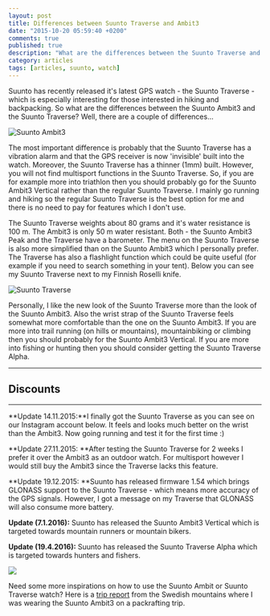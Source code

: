 ```yaml
---
layout: post
title: Differences between Suunto Traverse and Ambit3
date: "2015-10-20 05:59:40 +0200"
comments: true
published: true
description: "What are the differences between the Suunto Traverse and the Ambit3?"
category: articles
tags: [articles, suunto, watch]
---
```


Suunto has recently released it's latest GPS watch - the Suunto Traverse - which is especially interesting for those interested in hiking and backpacking. So what are the differences between the Suunto Ambit3 and the Suunto Traverse? Well, there are a couple of differences...
  
![Suunto Ambit3](https://farm9.staticflickr.com/8836/17649022620_b7c5293739_b.jpg "Suunto Ambit3")
  
The most important difference is probably that the Suunto Traverse has a vibration alarm and that the GPS receiver is now 'invisible' built into the watch. Moreover, the Suunto Traverse has a thinner (1mm) built. However, you will not find multisport functions in the Suunto Traverse. So, if you are for example more into triathlon then you should probably go for the Suunto Ambit3 Vertical rather than the regular Suunto Traverse. I mainly go running and hiking so the regular Suunto Traverse is the best option for me and there is no need to pay for features which I don't use. 

The Suunto Traverse weights about 80 grams and it's water resistance is 100 m. The Ambit3 is only 50 m water resistant. Both - the Suunto Ambit3 Peak and the Traverse have a barometer. The menu on the Suunto Traverse is also more simplified than on the Suunto Ambit3 which I personally prefer. The Traverse has also a flashlight function which could be quite useful (for example if you need to search something in your tent). Below you can see my Suunto Traverse next to my Finnish Roselli knife.
  
![Suunto Traverse](https://farm8.staticflickr.com/7138/26503377864_db26a8025b_b.jpg "Suunto Traverse and Roselli Knife")
  
Personally, I like the new look of the Suunto Traverse more than the look of the Suunto Ambit3. Also the wrist strap of the Suunto Traverse feels somewhat more comfortable than the one on the Suunto Ambit3. If you are more into trail running (on hills or mountains), mountainbiking or climbing then you should probably for the Suunto Ambit3 Vertical. If you are more into fishing or hunting then you should consider getting the Suunto Traverse Alpha.

---

## Discounts

<div class="row">
  <div class="col-sm-12">
<center>
 <script type="text/javascript" src="http://classic.avantlink.com/api.php?affiliate_id=125311&module=ProductSearch&output=js&website_id=150351&search_term=Suunto AND Ambit3 OR Suunto AND Traverse &search_advanced_syntax=1&merchant_ids=10008%7C10060%7C11741%7C10913%7C11243%7C10785%7C10086%7C13273%7C10083%7C10248%7C10049%7C10921%7C10279%7C10345%7C10593%7C10337%7C10943&search_on_sale_only=1&search_price_minimum=100&search_on_sale_level=20&search_results_layout=list&search_results_fields=Product+Name%7CSale+Price%7CPrice+Discount+Percent&search_results_count=8&search_results_sort_order=Sale+Price"></script>
</center>
  </div>
</div>

---

**Update 14.11.2015:**I finally got the Suunto Traverse as you can see on our Instagram account below. It feels and looks much better on the wrist than the Ambit3. Now going running and test it for the first time :)

**Update 27.11.2015: **After testing the Suunto Traverse for 2 weeks I prefer it over the Ambit3 as an outdoor watch. For multisport however I would still buy the Ambit3 since the Traverse lacks this feature.

**Update 19.12.2015: **Suunto has released firmware 1.54 which brings GLONASS support to the Suunto Traverse - which means more accuracy of the GPS signals. However, I got a message on my Traverse that GLONASS will also consume more battery.

**Update (7.1.2016):** Suunto has released the Suunto Ambit3 Vertical which is targeted towards mountain runners or mountain bikers.

**Update (19.4.2016):** Suunto has released the Suunto Traverse Alpha which is targeted towards hunters and fishers.

<a  href="http://www.amazon.com/gp/product/B014PNZKC0/ref=as_li_tl?ie=UTF8&camp=1789&creative=9325&creativeASIN=B014PNZKC0&linkCode=as2&tag=hikeve-20&linkId=632KXW4PCPBDYU3S"><img border="0" src="http://ws-na.amazon-adsystem.com/widgets/q?_encoding=UTF8&ASIN=B014PNZKC0&Format=_SL250_&ID=AsinImage&MarketPlace=US&ServiceVersion=20070822&WS=1&tag=hikeve-20" ></a><img src="http://ir-na.amazon-adsystem.com/e/ir?t=hikeve-20&l=as2&o=1&a=B014PNZKC0" width="1" height="1" border="0" alt="" style="border:none !important; margin:0px !important;" />
   
Need some more inspirations on how to use the Suunto Ambit or Suunto Traverse watch? Here is a [trip report](http://www.hikeventures.com/packrafting-Njuoreatnu-Tornetrask-abisko/) from the Swedish mountains where I was wearing the Suunto Ambit3 on a packrafting trip.


